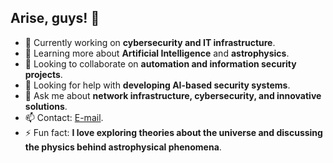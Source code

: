 ## Arise, guys! 👋

- 🔭 Currently working on **cybersecurity and IT infrastructure**.
- 🌱 Learning more about **Artificial Intelligence** and **astrophysics**.
- 👯 Looking to collaborate on **automation and information security projects**.
- 🤔 Looking for help with **developing AI-based security systems**.
- 💬 Ask me about **network infrastructure, cybersecurity, and innovative solutions**.
- 📫 Contact: [E-mail](mailto:victorvernier@proton.me).
- ⚡ Fun fact: **I love exploring theories about the universe and discussing the physics behind astrophysical phenomena**.
